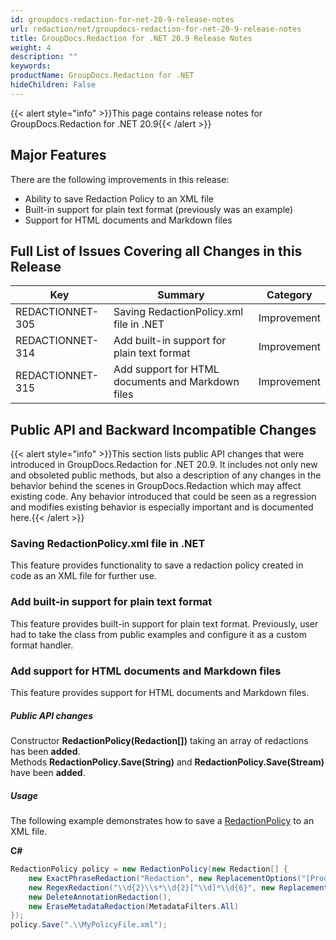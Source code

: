 ```yaml
---
id: groupdocs-redaction-for-net-20-9-release-notes
url: redaction/net/groupdocs-redaction-for-net-20-9-release-notes
title: GroupDocs.Redaction for .NET 20.9 Release Notes
weight: 4
description: ""
keywords: 
productName: GroupDocs.Redaction for .NET
hideChildren: False
---
```

{{< alert style="info" >}}This page contains release notes for GroupDocs.Redaction for .NET 20.9{{< /alert >}}

## Major Features

There are the following improvements in this release:

*   Ability to save Redaction Policy to an XML file  
*   Built-in support for plain text format (previously was an example)  
*   Support for HTML documents and Markdown files  
    

## Full List of Issues Covering all Changes in this Release

| Key | Summary | Category |
| --- | --- | --- |
| REDACTIONNET-305 | Saving RedactionPolicy.xml file in .NET | Improvement |
| REDACTIONNET-314 | Add built-in support for plain text format | Improvement |
| REDACTIONNET-315 | Add support for HTML documents and Markdown files | Improvement |


## Public API and Backward Incompatible Changes

{{< alert style="info" >}}This section lists public API changes that were introduced in GroupDocs.Redaction for .NET 20.9. It includes not only new and obsoleted public methods, but also a description of any changes in the behavior behind the scenes in GroupDocs.Redaction which may affect existing code. Any behavior introduced that could be seen as a regression and modifies existing behavior is especially important and is documented here.{{< /alert >}}

### Saving RedactionPolicy.xml file in .NET

This feature provides functionality to save a redaction policy created in code as an XML file for further use.

### Add built-in support for plain text format

This feature provides built-in support for plain text format. Previously, user had to take the class from public examples and configure it as a custom format handler.

### Add support for HTML documents and Markdown files

This feature provides support for HTML documents and Markdown files.

##### Public API changes
                                                                                            
Constructor **RedactionPolicy(Redaction[])** taking an array of redactions has been **added**.  
Methods **RedactionPolicy.Save(String)** and **RedactionPolicy.Save(Stream)** have been **added**.  


##### Usage

The following example demonstrates how to save a [RedactionPolicy](https://reference.groupdocs.com/redaction/net/groupdocs.redaction/redactionpolicy) to an XML file.
 
**C#**

```csharp
RedactionPolicy policy = new RedactionPolicy(new Redaction[] {
    new ExactPhraseRedaction("Redaction", new ReplacementOptions("[Product]")),
    new RegexRedaction("\\d{2}\\s*\\d{2}[^\\d]*\\d{6}", new ReplacementOptions(System.Drawing.Color.Blue)),
    new DeleteAnnotationRedaction(),
    new EraseMetadataRedaction(MetadataFilters.All)
});
policy.Save(".\\MyPolicyFile.xml");
```



